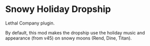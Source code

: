 # Snowy Holiday Dropship
Lethal Company plugin.

By default, this mod makes the dropship use the holiday music and appearance (from v45) on snowy moons (Rend, Dine, Titan).